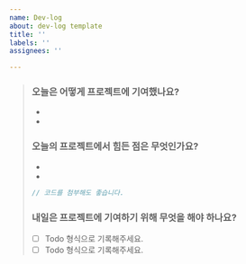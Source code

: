 ```yaml
---
name: Dev-log
about: dev-log template
title: ''
labels: ''
assignees: ''

---
```


> ### 오늘은 어떻게 프로젝트에 기여했나요?
> * 
> * 
> ### 오늘의 프로젝트에서 힘든 점은 무엇인가요?
> * 
> * 
> 
> ```js
> // 코드를 첨부해도 좋습니다.
> ```
> 
> ### 내일은 프로젝트에 기여하기 위해 무엇을 해야 하나요?
> * [ ]  Todo 형식으로 기록해주세요.
> * [ ]  Todo 형식으로 기록해주세요.
